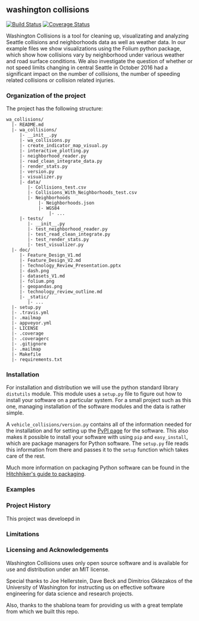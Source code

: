 ## washington collisions
[![Build Status](https://travis-ci.org/gdc3000/wa_collisions.svg?branch=master)](https://travis-ci.org/gdc3000/wa_collisions)
[![Coverage Status](https://coveralls.io/repos/github/gdc3000/wa_collisions/badge.svg)](https://coveralls.io/github/gdc3000/wa_collisions)

Washington Collisions is a tool for cleaning up, visualizating and 
analyzing Seattle collisions and neighborhoods data as well as weather data.
In our example files we show visualizations using the Folium python 
package, which show how collisions vary by neighborhood under various weather
and road surface conditions. We also investigate the question of whether or
not speed limits changing in central Seattle in October 2016 had a significant 
impact on the number of collisions, the number of speeding related collisions
or collision related injuries.

### Organization of the  project

The project has the following structure:

    wa_collisions/
      |- README.md
      |- wa_collisions/
         |- __init__.py
         |- wa_collisions.py
         |- create_indicator_map_visual.py
         |- interactive_plotting.py
         |- neighborhood_reader.py
         |- read_clean_integrate_data.py
         |- render_stats.py
         |- version.py
         |- visualizer.py
         |- data/
            |- Collisions_test.csv
            |- Collisions_With_Neighborhoods_test.csv
            |- Neighborhoods
                |- Neighborhoods.json
                |- WGS84
                    |- ...
         |- tests/
            |- __init__.py
            |- test_neighborhood_reader.py
            |- test_read_clean_integrate.py
            |- test_render_stats.py
            |- test_visualizer.py
      |- doc/
         |- Feature_Design_V1.md
         |- Feature_Design_V2.md
         |- Technology_Review_Presentation.pptx
         |- dash.png
         |- datasets_V1.md
         |- folium.png
         |- geopandas.png
         |- technology_review_outline.md
         |- _static/
            |- ...
      |- setup.py
      |- .travis.yml
      |- .mailmap
      |- appveyor.yml
      |- LICENSE
      |- .coverage
      |- .coveragerc
      |- .gitignore
      |- .mailmap
      |- Makefile
      |- requirements.txt

### Installation

For installation and distribution we will use the python standard
library `distutils` module. This module uses a `setup.py` file to
figure out how to install your software on a particular system. For a
small project such as this one, managing installation of the software
modules and the data is rather simple.

A `vehicle_collisions/version.py` contains all of the information needed for the
installation and for setting up the [PyPI
page](https://pypi.python.org/pypi/vehicle_collisions) for the software. This
also makes it possible to install your software with using `pip` and
`easy_install`, which are package managers for Python software. The
`setup.py` file reads this information from there and passes it to the
`setup` function which takes care of the rest.

Much more information on packaging Python software can be found in the
[Hitchhiker's guide to
packaging](https://the-hitchhikers-guide-to-packaging.readthedocs.org).


### Examples

### Project History

This project was develoepd in 

### Limitations

### Licensing and Acknowledgements

Washington Collisions uses only open source software and is available
for use and distribution under an MIT license.

Special thanks to Joe Hellerstein, Dave Beck and Dimitrios Gklezakos of
the University of Washington for instructing us on effective software 
engineering for data science and research projects.

Also, thanks to the shablona team for providing us with a great template from 
which we built this repo. 